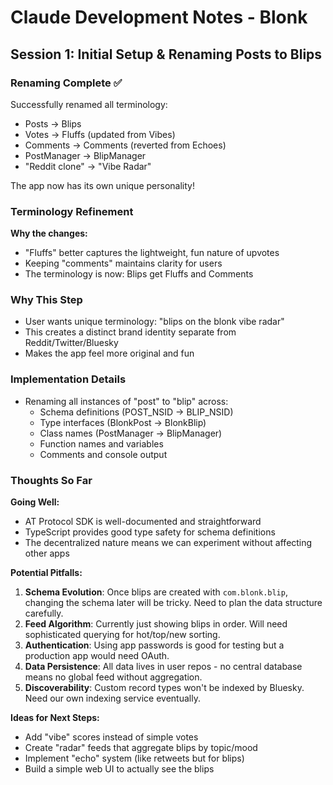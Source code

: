 # Claude Development Notes - Blonk

## Session 1: Initial Setup & Renaming Posts to Blips

### Renaming Complete ✅
Successfully renamed all terminology:
- Posts → Blips
- Votes → Fluffs (updated from Vibes)
- Comments → Comments (reverted from Echoes)
- PostManager → BlipManager
- "Reddit clone" → "Vibe Radar"

The app now has its own unique personality!

### Terminology Refinement
**Why the changes:**
- "Fluffs" better captures the lightweight, fun nature of upvotes
- Keeping "comments" maintains clarity for users
- The terminology is now: Blips get Fluffs and Comments

### Why This Step
- User wants unique terminology: "blips on the blonk vibe radar" 
- This creates a distinct brand identity separate from Reddit/Twitter/Bluesky
- Makes the app feel more original and fun

### Implementation Details
- Renaming all instances of "post" to "blip" across:
  - Schema definitions (POST_NSID → BLIP_NSID)
  - Type interfaces (BlonkPost → BlonkBlip)
  - Class names (PostManager → BlipManager)
  - Function names and variables
  - Comments and console output

### Thoughts So Far
**Going Well:**
- AT Protocol SDK is well-documented and straightforward
- TypeScript provides good type safety for schema definitions
- The decentralized nature means we can experiment without affecting other apps

**Potential Pitfalls:**
1. **Schema Evolution**: Once blips are created with `com.blonk.blip`, changing the schema later will be tricky. Need to plan the data structure carefully.
2. **Feed Algorithm**: Currently just showing blips in order. Will need sophisticated querying for hot/top/new sorting.
3. **Authentication**: Using app passwords is good for testing but a production app would need OAuth.
4. **Data Persistence**: All data lives in user repos - no central database means no global feed without aggregation.
5. **Discoverability**: Custom record types won't be indexed by Bluesky. Need our own indexing service eventually.

**Ideas for Next Steps:**
- Add "vibe" scores instead of simple votes
- Create "radar" feeds that aggregate blips by topic/mood
- Implement "echo" system (like retweets but for blips)
- Build a simple web UI to actually see the blips
